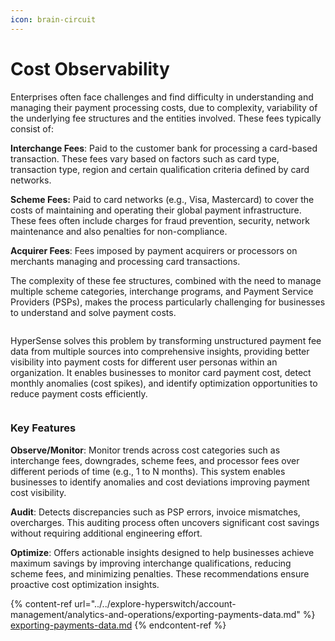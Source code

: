 ```yaml
---
icon: brain-circuit
---
```


# Cost Observability

Enterprises often face challenges and find difficulty in understanding and managing their payment processing costs, due to complexity, variability of the underlying fee structures and the entities involved. These fees typically consist of:

**Interchange Fees**: Paid to the customer bank for processing a card-based transaction. These fees vary based on factors such as card type, transaction type, region and certain qualification criteria defined by card networks.

**Scheme Fees:** Paid to card networks (e.g., Visa, Mastercard) to cover the costs of maintaining and operating their global payment infrastructure. These fees often include charges for fraud prevention, security, network maintenance and also penalties for non-compliance.

**Acquirer Fees**: Fees imposed by payment acquirers or processors on merchants managing and processing card transactions.

The complexity of these fee structures, combined with the need to manage multiple scheme categories, interchange programs, and Payment Service Providers (PSPs), makes the process particularly challenging for businesses to understand and solve payment costs.

<figure><img src="https://lh7-rt.googleusercontent.com/docsz/AD_4nXdpyD2v2VNTbT08KqjY00fCeaMf6l5BUwUsM_KypdJ179pjBdz2Z8bYXhqIOiPSxSF0IkVYHFoRzdr4umY4TAssdU6Ay6T_UOfNFFAK4WvGfgZ9fsYc_DT117Eoq1i0hZYXHH1V?key=PipEi-OXE_VL80TT0iDkN2IY" alt=""><figcaption></figcaption></figure>

HyperSense solves this problem by transforming unstructured payment fee data from multiple sources into comprehensive insights, providing better visibility into payment costs for different user personas within an organization. It enables businesses to monitor card payment cost, detect monthly anomalies (cost spikes), and identify optimization opportunities to reduce payment costs efficiently.

<figure><img src="https://lh7-rt.googleusercontent.com/docsz/AD_4nXflZY30GobylRwtkYqBsPPzH_AKqPJ-eR_XP38cgAs8nqzvmxOzsHC1oKXGZ3Sqdlv8IWujH-Q5hYzC75SeTD9YogVujsZ32sXsIeKMI0gqIZqyfLLcKQaGfzDDlY87zp2ydLPwCw?key=PipEi-OXE_VL80TT0iDkN2IY" alt=""><figcaption></figcaption></figure>

### Key Features

**Observe/Monitor**: Monitor trends across cost categories such as interchange fees, downgrades, scheme fees, and processor fees over different periods of time (e.g., 1 to N months). This system enables businesses to identify anomalies and cost deviations improving payment cost visibility.

**Audit**: Detects discrepancies such as PSP errors, invoice mismatches, overcharges. This auditing process often uncovers significant cost savings without requiring additional engineering effort.

**Optimize**: Offers actionable insights designed to help businesses achieve maximum savings by improving interchange qualifications, reducing scheme fees, and minimizing penalties. These recommendations ensure proactive cost optimization insights.

{% content-ref url="../../explore-hyperswitch/account-management/analytics-and-operations/exporting-payments-data.md" %}
[exporting-payments-data.md](../../explore-hyperswitch/account-management/analytics-and-operations/exporting-payments-data.md)
{% endcontent-ref %}
